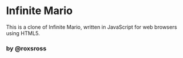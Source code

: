 # Infinite Mario

This is a clone of Infinite Mario, written in JavaScript for web browsers using HTML5.

### by @roxsross
